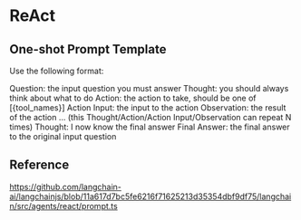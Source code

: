 # ReAct

## One-shot Prompt Template

Use the following format:

Question: the input question you must answer
Thought: you should always think about what to do
Action: the action to take, should be one of [{tool_names}]
Action Input: the input to the action
Observation: the result of the action
... (this Thought/Action/Action Input/Observation can repeat N times)
Thought: I now know the final answer
Final Answer: the final answer to the original input question

## Reference

https://github.com/langchain-ai/langchainjs/blob/11a617d7bc5fe6216f71625213d35354dbf9df75/langchain/src/agents/react/prompt.ts
